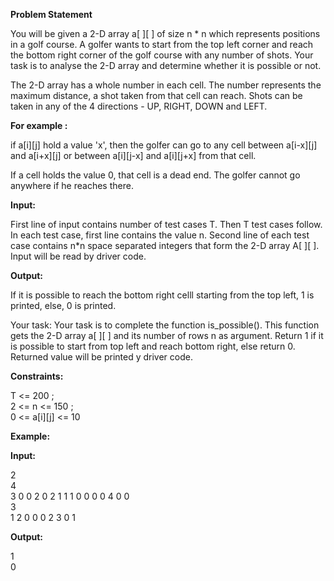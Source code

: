 **Problem Statement**

You will be given a 2-D array a[ ][ ] of size n * n which represents positions in a golf course. A golfer wants to start from the top left corner and reach the bottom right corner of the golf course with any number of shots. Your task is to analyse the 2-D array and determine whether it is possible or not.

The 2-D array has a whole number in each cell. The number represents the maximum distance, a shot taken from that cell can reach. Shots can be taken in any of the 4 directions - UP, RIGHT, DOWN and LEFT. 

**For example :**

if a[i][j] hold a value 'x', then the golfer can go to any cell between a[i-x][j] and a[i+x][j] or between a[i][j-x] and 
a[i][j+x] from that cell. 

If a cell holds the value 0, that cell is a dead end. The golfer cannot go anywhere if he reaches there.


**Input:** 

First line of input contains number of test cases T. Then T test cases follow. In each test case, first line contains the value n. Second line of each test case contains n*n space separated integers that form the 2-D array A[ ][ ]. Input will be read by driver code.


**Output:** 

If it is possible to reach the bottom right celll starting from the top left, 1 is printed, else, 0 is printed.

Your task: Your task is to complete the function is_possible(). This function gets the 2-D array a[ ][ ] and its number of
rows n as argument. Return 1 if it is possible to start from top left and reach bottom right, else return 0. Returned value will be printed y driver code.


**Constraints:** </br> 

T <= 200 ; </br> 
2 <= n <= 150 ; </br> 
0 <= a[i][j] <= 10 </br> 

**Example:** </br> 

**Input:**

2 </br> 
4 </br> 
3 0 0 2 0 2 1 1 1 0 0 0 0 4 0 0 </br> 
3 </br> 
1 2 0 0 0 2 3 0 1 </br> 

**Output:** </br> 

1 </br> 0 

